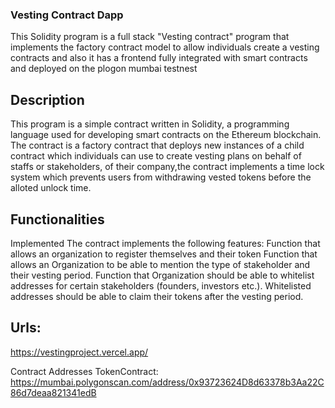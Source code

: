 ### Vesting Contract Dapp 

This Solidity program is a full stack "Vesting contract" program that implements the factory contract model to allow individuals create a vesting contracts and also it has a frontend fully integrated with smart contracts and deployed on the plogon mumbai testnest

## Description 

This program is a simple contract written in Solidity, a programming language used for developing smart contracts on the Ethereum blockchain. The contract is a factory contract that deploys new instances of a child contract which individuals can use to create vesting plans on behalf of staffs or stakeholders, of their company,the contract implements a time lock system which prevents users from withdrawing vested tokens before the alloted unlock time. 

## Functionalities 
Implemented The contract implements the following features: Function that allows an organization to register themselves and their token Function that allows an Organization to be able to mention the type of stakeholder and their vesting period. Function that Organization should be able to whitelist addresses for certain stakeholders (founders, investors etc.). Whitelisted addresses should be able to claim their tokens after the vesting period.

## Urls:
https://vestingproject.vercel.app/

Contract Addresses
TokenContract: https://mumbai.polygonscan.com/address/0x93723624D8d63378b3Aa22C86d7deaa821341edB
